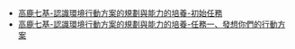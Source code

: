 - [高鹿七基-認識環境行動方案的規劃與能力的培養-初始任務](高鹿七基/認識環境行動方案的規劃與能力的培養/初始任務.md)
- [高鹿七基-認識環境行動方案的規劃與能力的培養-任務一、發想你們的行動方案](高鹿七基/認識環境行動方案的規劃與能力的培養/發想你們的行動方案.md)